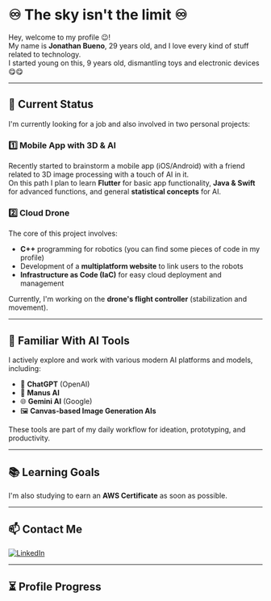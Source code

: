 # ♾️ The sky isn't the limit ♾️

Hey, welcome to my profile 😉!  
My name is **Jonathan Bueno**, 29 years old, and I love every kind of stuff related to technology.  
I started young on this, 9 years old, dismantling toys and electronic devices 😋😋

---

## 🚀 Current Status

I'm currently looking for a job and also involved in two personal projects:

### 1️⃣ Mobile App with 3D & AI

Recently started to brainstorm a mobile app (iOS/Android) with a friend related to 3D image processing with a touch of AI in it.  
On this path I plan to learn **Flutter** for basic app functionality, **Java & Swift** for advanced functions, and general **statistical concepts** for AI.

### 2️⃣ Cloud Drone

The core of this project involves:
- **C++** programming for robotics (you can find some pieces of code in my profile)
- Development of a **multiplatform website** to link users to the robots
- **Infrastructure as Code (IaC)** for easy cloud deployment and management

Currently, I'm working on the **drone's flight controller** (stabilization and movement).

---

## 🧠 Familiar With AI Tools

I actively explore and work with various modern AI platforms and models, including:

- 🤖 **ChatGPT** (OpenAI)
- 🧩 **Manus AI**
- 🌐 **Gemini AI** (Google)
- 🖼️ **Canvas-based Image Generation AIs**

These tools are part of my daily workflow for ideation, prototyping, and productivity.

---

## 📚 Learning Goals

I'm also studying to earn an **AWS Certificate** as soon as possible.

---

## 📫 Contact Me

[![LinkedIn](https://img.shields.io/badge/LinkedIn-blue?style=for-the-badge&logo=linkedin)](https://linkedin.com/in/jonathanbueno95)

---

## ⏳ Profile Progress

